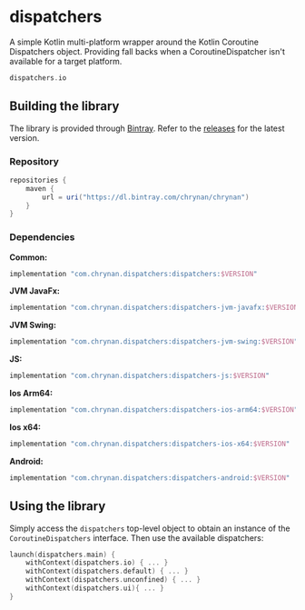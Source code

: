 # dispatchers
A simple Kotlin multi-platform wrapper around the Kotlin Coroutine Dispatchers object. Providing fall backs when a CoroutineDispatcher isn't available for a target platform.

```kotlin
dispatchers.io
```

## Building the library
The library is provided through [Bintray](https://bintray.com/). Refer to the [releases](https://github.com/chRyNaN/dispatchers/releases) for the latest version.

### Repository
```groovy
repositories {
    maven {
        url = uri("https://dl.bintray.com/chrynan/chrynan")
    }
}
```

### Dependencies
**Common:**
```groovy
implementation "com.chrynan.dispatchers:dispatchers:$VERSION"
```

**JVM JavaFx:**
```groovy
implementation "com.chrynan.dispatchers:dispatchers-jvm-javafx:$VERSION"
```

**JVM Swing:**
```groovy
implementation "com.chrynan.dispatchers:dispatchers-jvm-swing:$VERSION"
```

**JS:**
```groovy
implementation "com.chrynan.dispatchers:dispatchers-js:$VERSION"
```

**Ios Arm64:**
```groovy
implementation "com.chrynan.dispatchers:dispatchers-ios-arm64:$VERSION"
```

**Ios x64:**
```groovy
implementation "com.chrynan.dispatchers:dispatchers-ios-x64:$VERSION"
```

**Android:**
```groovy
implementation "com.chrynan.dispatchers:dispatchers-android:$VERSION"
```

## Using the library
Simply access the `dispatchers` top-level object to obtain an instance of the `CoroutineDispatchers` interface. Then use the available dispatchers:
```kotlin
launch(dispatchers.main) {
    withContext(dispatchers.io) { ... }
    withContext(dispatchers.default) { ... }
    withContext(dispatchers.unconfined) { ... }
    withContext(dispatchers.ui){ ... }
}
```

